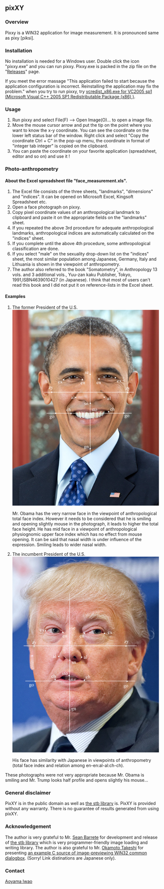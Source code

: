 ## pixXY

### Overview
Pixxy is a WIN32 application for image measurement. It is pronounced same as pixy [piksi].

### Installation
No installation is needed for a Windows user. Double click the icon "pixxy.exe" and you can run pixxy. Pixxy.exe is packed in the zip file on the "[Releases](https://github.com/brhr-iwao/pixxy/releases)" page.

If you meet the error massage "This application failed to start because the application configuration is incorrect.
Reinstalling the application may fix the problem." when you try to run pixxy,
try [vcredist_x86.exe for VC2005 sp1 (Microsoft Visual C++ 2005 SP1 Redistributable Package (x86) )](https://www.microsoft.com/en-us/download/details.aspx?id=5638).

### Usage
1. Run pixxy and select File(F) --> Open Image(O)... to open a image file.
2. Move the mouse cursor arrow and put the tip on the point where you want to know the x-y coordinate.
You can see the coordinate on the lower left status bar of the window.
Right click and select "Copy the coordinate Ctrl + C" in the pop-up menu,
the coordinate in format of "integer tab integer" is copied on the clipboard.
3. You can paste the coordinate on your favorite application (spreadsheet, editor and so on) and use it !

### Photo-anthropometry
#### About the Excel spreadsheet file "face_measurement.xls".
1. The Excel file consists of the three sheets, "landmarks", "dimensions" and "indices". It can be opened on Microsoft Excel, Kingsoft Spreadsheet etc.
2. Open a face photograph on pixxy.
3. Copy pixel coordinate values of an anthropological landmark to clipboard and paste it on the appropriate fields on the "landmarks" sheet.
4. If you repeated the above 3rd procedure for adequate anthropological landmarks, anthropological indices are automatically calculated on the "indices" sheet.
5. If you complete until the above 4th procedure, some anthropological classification are done.
6. If you select "male" on the sexuality drop-down list on the "indices" sheet, the most similar population among Japanese, Germany, Italy and Lithuania is shown in the viewpoint of anthropometry.
7. The author also referred to the book "Somatometry", in Anthropology 13 vols. and 3 additional vols., Yuu-zan kaku Publisher, Tokyo, 1991,ISBN4639010427 (in Japanese).
I think that most of users can't read this book and I did not put it on reference-lists in the Excel sheet.

#### Examples
1. The former President of the U.S.  
![barak obama](https://github.com/brhr-iwao/pixxy/blob/master/anthropometry%20examples/barak-obama.png)

    Mr. Obama has the very narrow face in the viewpoint of anthropological total face index.
However it needs to be considered that he is smiling and opening slightly mouse in the photograph, it leads to higher the total face height.
He has mid face in a viewpoint of anthropological physiognomic upper face index which has no effect from mouse opening.
It can be said that nasal width is under influence of the expression. Smiling leads to wider nasal width.

2. The incumbent President of the U.S.  
![donald trump](https://github.com/brhr-iwao/pixxy/blob/master/anthropometry%20examples/donald-trump.png)

   His face has similarity with Japanese in viewpoints of anthropometry (total face index and relation among en-en:al-al:ch-ch).

These photographs were not very appropriate because Mr. Obama is smiling and Mr. Trump looks half profile and opens slightly his mouse...

### General disclaimer
PixXY is in the public domain as well as [the stb library](https://github.com/nothings/stb) is. PixXY is provided without any warranty. There is no guarantee of results generated from using pixXY.

### Acknowledgement
The author is very grateful to Mr. [Sean Barrete](https://nothings.org/) for development and release of [the stb library](https://github.com/nothings/stb) which is very programmer-friendly image loading and writing library.
The author is also grateful to  Mr. [Okamoto Takeshi](https://www.petitmonte.com/) for presenting [an example C source of image-previewing WIN32 common dialogbox](https://www.petitmonte.com/c_cplus/capi_sample52.html). (Sorry! Link distinations are Japanese only).

### Contact
[Aoyama Iwao](https://github.com/brhr-iwao)
